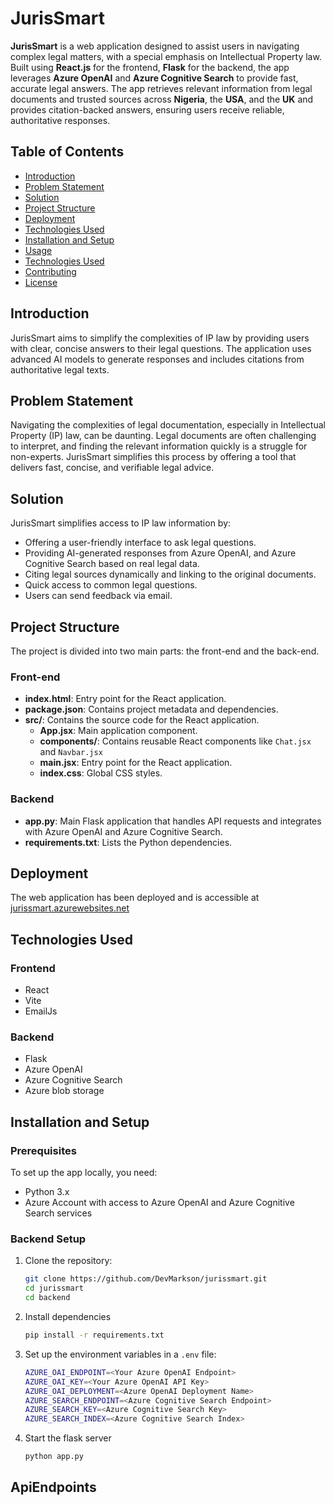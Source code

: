 # JurisSmart

**JurisSmart** is a web application designed to assist users in navigating complex legal matters, with a special emphasis on Intellectual Property law. Built using **React.js** for the frontend, **Flask** for the backend, the app leverages **Azure OpenAI** and **Azure Cognitive Search** to provide fast, accurate legal answers. The app retrieves relevant information from legal documents and trusted sources across **Nigeria**, the **USA**, and the **UK** and provides citation-backed answers, ensuring users receive reliable, authoritative responses.

## Table of Contents

- [Introduction](#introduction)
- [Problem Statement](#problem-statement)
- [Solution](#solution)
- [Project Structure](#project-structure)
- [Deployment](#deployment)
- [Technologies Used](#technnologies-used)
- [Installation and Setup](#installation-and-setup)
- [Usage](#usage)
- [Technologies Used](#technologies-used)
- [Contributing](#contributing)
- [License](#license)

## Introduction

JurisSmart aims to simplify the complexities of IP law by providing users with clear, concise answers to their legal questions. The application uses advanced AI models to generate responses and includes citations from authoritative legal texts.

## Problem Statement

Navigating the complexities of legal documentation, especially in Intellectual Property (IP) law, can be daunting. Legal documents are often challenging to interpret, and finding the relevant information quickly is a struggle for non-experts. JurisSmart simplifies this process by offering a tool that delivers fast, concise, and verifiable legal advice.

## Solution

JurisSmart simplifies access to IP law information by:

- Offering a user-friendly interface to ask legal questions.
- Providing AI-generated responses from Azure OpenAI, and Azure Cognitive Search based on real legal data.
- Citing legal sources dynamically and linking to the original documents.
- Quick access to common legal questions.
- Users can send feedback via email.

## Project Structure

The project is divided into two main parts: the front-end and the back-end.

### Front-end

- **index.html**: Entry point for the React application.
- **package.json**: Contains project metadata and dependencies.
- **src/**: Contains the source code for the React application.
  - **App.jsx**: Main application component.
  - **components/**: Contains reusable React components like `Chat.jsx` and `Navbar.jsx`
  - **main.jsx**: Entry point for the React application.
  - **index.css**: Global CSS styles.

### Backend

- **app.py**: Main Flask application that handles API requests and integrates with Azure OpenAI and Azure Cognitive Search.
- **requirements.txt**: Lists the Python dependencies.

## Deployment

The web application has been deployed and is accessible at [jurissmart.azurewebsites.net](https://jurissmart.azurewebsites.net/)

## Technologies Used

### Frontend

- React
- Vite
- EmailJs

### Backend

- Flask
- Azure OpenAI
- Azure Cognitive Search
- Azure blob storage

## Installation and Setup

### Prerequisites

To set up the app locally, you need:

- Python 3.x
- Azure Account with access to Azure OpenAI and Azure Cognitive Search services

### Backend Setup

1. Clone the repository:

   ```bash
   git clone https://github.com/DevMarkson/jurissmart.git
   cd jurissmart
   cd backend
   ```

2. Install dependencies

   ```bash
   pip install -r requirements.txt
   ```

3. Set up the environment variables in a `.env` file:

   ```bash
   AZURE_OAI_ENDPOINT=<Your Azure OpenAI Endpoint>
   AZURE_OAI_KEY=<Your Azure OpenAI API Key>
   AZURE_OAI_DEPLOYMENT=<Azure OpenAI Deployment Name>
   AZURE_SEARCH_ENDPOINT=<Azure Cognitive Search Endpoint>
   AZURE_SEARCH_KEY=<Azure Cognitive Search Key>
   AZURE_SEARCH_INDEX=<Azure Cognitive Search Index>
   ```

4. Start the flask server

   ```bash
   python app.py
   ```

## ApiEndpoints

<!-- - **POST /generate**: Ask a legal question -->
